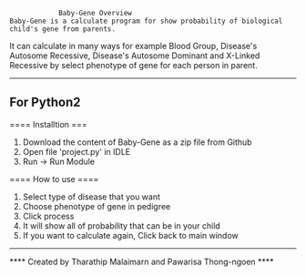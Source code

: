 				Baby-Gene Overview
	Baby-Gene is a calculate program for show probability of biological child's gene from parents.
It can calculate in many ways for example Blood Group, Disease's Autosome Recessive, Disease's Autosome Dominant 
and X-Linked Recessive by select phenotype of gene for each person in parent.

------------------------------------------------
For Python2
------------------------------------------------

==== Installtion ===

  1. Download the content of Baby-Gene as a zip file from Github
  2. Open file 'project.py' in IDLE
  3. Run -> Run Module


==== How to use ====

  1. Select type of disease that you want
  2. Choose phenotype of gene in pedigree
  3. Click process
  4. It will show all of probability that can be in your child
  5. If you want to calculate again, Click back to main window 

------------------------------------------------------------------------------------------------------
**** Created by Tharathip Malaimarn and Pawarisa Thong-ngoen ****
